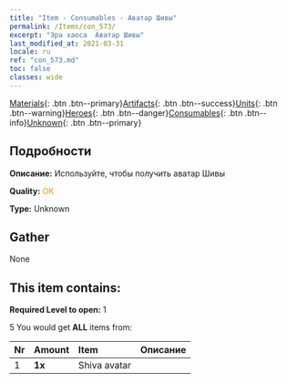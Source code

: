 ```yaml
---
title: "Item - Consumables - Аватар Шивы"
permalink: /Items/con_573/
excerpt: "Эра хаоса  Аватар Шивы"
last_modified_at: 2021-03-31
locale: ru
ref: "con_573.md"
toc: false
classes: wide
---
```

 [Materials](/ru/Items/){: .btn .btn--primary}[Artifacts](/ru/Items/Artifacts/){: .btn .btn--success}[Units](/ru/Items/Units/){: .btn .btn--warning}[Heroes](/ru/Items/Heroes/){: .btn .btn--danger}[Consumables](/ru/Items/Consumables/){: .btn .btn--info}[Unknown](/ru/Items/Unknown/){: .btn .btn--primary}

## Подробности
 **Описание:** Используйте, чтобы получить аватар Шивы

 **Quality:** <span style="color: #FF8C00">OK</span>

 **Type:** Unknown

## Gather

  None

## This item contains:

 **Required Level to open:** 1

 5 You would get **ALL** items  from:

  | Nr | Amount |     Item    | Описание |
  |:---|:-------|:------------|:-----------:|
  | 1 |  **1x** | Shiva avatar |  | 
